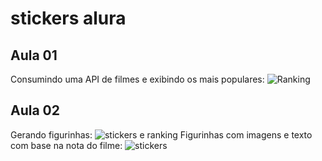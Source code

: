 # stickers alura

## Aula 01
Consumindo uma API de filmes e exibindo os mais populares:
![Ranking](https://user-images.githubusercontent.com/106784532/228613033-77b78466-1c58-4dcd-ae0d-f2b325b049b1.png)

## Aula 02
Gerando figurinhas:
![stickers e ranking](https://user-images.githubusercontent.com/106784532/228613234-0a42b6a3-af6f-4934-9afe-4319a71884f1.png)
Figurinhas com imagens e texto com base na nota do filme:
![stickers](https://user-images.githubusercontent.com/106784532/228613253-fd8d6ad7-aaa2-4a26-a8c9-3e9c8e1e8758.png)


